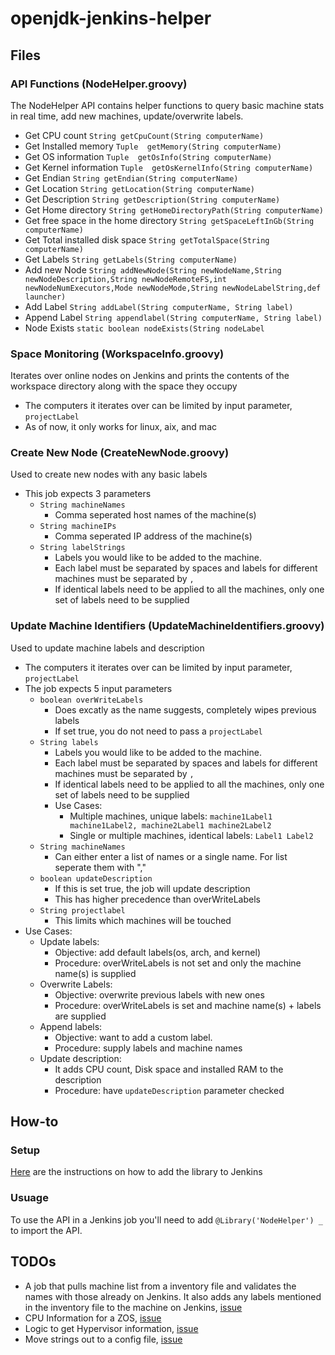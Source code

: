 # openjdk-jenkins-helper

## Files
### API Functions (NodeHelper.groovy)
The NodeHelper API contains helper functions to query basic machine stats in real time, add new machines, update/overwrite labels.

* Get CPU count ```String getCpuCount(String computerName)```
* Get Installed memory ```Tuple  getMemory(String computerName)```
* Get OS information ```Tuple  getOsInfo(String computerName)```
* Get Kernel information ```Tuple  getOsKernelInfo(String computerName)```
* Get Endian ```String getEndian(String computerName)```
* Get Location ```String getLocation(String computerName)```
* Get Description ```String getDescription(String computerName)```
* Get Home directory ```String getHomeDirectoryPath(String computerName)```
* Get free space in the home directory ```String getSpaceLeftInGb(String computerName)```
* Get Total installed disk space ```String getTotalSpace(String computerName)```
* Get Labels ```String getLabels(String computerName)``` 
* Add new Node ```String addNewNode(String newNodeName,String newNodeDescription,String newNodeRemoteFS,int newNodeNumExecutors,Mode newNodeMode,String newNodeLabelString,def launcher)```
* Add Label ```String addLabel(String computerName, String label)```
* Append Label ```String appendlabel(String computerName, String label)```
* Node Exists ```static boolean nodeExists(String nodeLabel```

### Space Monitoring (WorkspaceInfo.groovy)
Iterates over online nodes on Jenkins and prints the contents of the workspace directory along with the space they occupy

* The computers it iterates over can be limited by input parameter, ```projectLabel```
* As of now, it only works for linux, aix, and mac

### Create New Node (CreateNewNode.groovy)
Used to create new nodes with any basic labels

* This job expects 3 parameters
    * ```String machineNames```
        * Comma seperated host names of the machine(s)
    * ```String machineIPs```
        * Comma seperated IP address of the machine(s)
    * ```String labelStrings```
        * Labels you would like to be added to the machine.
        * Each label must be separated by spaces and labels for different machines must be separated by `,`
        * If identical labels need to be applied to all the machines, only one set of labels need to be supplied

### Update Machine Identifiers (UpdateMachineIdentifiers.groovy)
Used to update machine labels and description

* The computers it iterates over can be limited by input parameter, ```projectLabel```
* The job expects 5 input parameters
    * ```boolean overWriteLabels```
        * Does excatly as the name suggests, completely wipes previous labels
        * If set true, you do not need to pass a ```projectLabel```
    * ```String labels```
        * Labels you would like to be added to the machine.
         * Each label must be separated by spaces and labels for different machines must be separated by `,` 
         * If identical labels need to be applied to all the machines, only one set of labels need to be supplied
         * Use Cases:
              * Multiple machines, unique labels: `machine1Label1 machine1Label2, machine2Label1 machine2Label2`
              * Single or multiple machines, identical labels: `Label1 Label2`
    * ```String machineNames```
        * Can either enter a list of names or a single name. For list seperate them with ","
    * ```boolean updateDescription```
        * If this is set true, the job will update description
        * This has higher precedence than overWriteLabels
    * ```String projectlabel```
        * This limits which machines will be touched
* Use Cases:
    * Update labels:
        * Objective: add default labels(os, arch, and kernel)
        * Procedure: overWriteLabels is not set and only the machine name(s) is supplied
    * Overwrite Labels:
        * Objective: overwrite previous labels with new ones
        * Procedure: overWriteLabels is set and machine name(s) + labels are supplied
    * Append labels:
        * Objective: want to add a custom label.
        * Procedure: supply labels and machine names
    * Update description:
        * It adds CPU count, Disk space and installed RAM to the description
        * Procedure: have ```updateDescription``` parameter checked

## How-to

### Setup
[Here](https://jenkins.io/doc/book/pipeline/shared-libraries/) are the instructions on how to add the library to Jenkins

### Usuage
To use the API in a Jenkins job you'll need to add ```@Library('NodeHelper') _``` to import the API.

## TODOs
* A job that pulls machine list from a inventory file and validates the names with those already on Jenkins. It also adds any labels mentioned in the inventory file to the machine on Jenkins, [issue](https://github.com/AdoptOpenJDK/openjdk-jenkins-helper/issues/10)
* CPU Information for a ZOS, [issue](https://github.com/AdoptOpenJDK/openjdk-jenkins-helper/issues/9)
* Logic to get Hypervisor information, [issue](https://github.com/AdoptOpenJDK/openjdk-jenkins-helper/issues/4)
* Move strings out to a config file, [issue](https://github.com/AdoptOpenJDK/openjdk-jenkins-helper/issues/2)